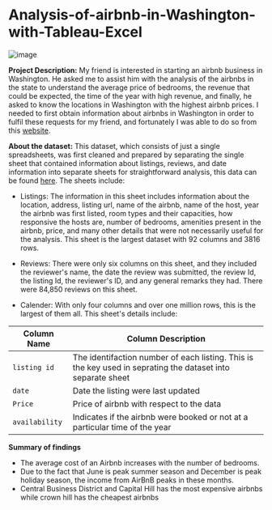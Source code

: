 # Analysis-of-airbnb-in-Washington-with-Tableau-Excel

![image](https://user-images.githubusercontent.com/91364462/218611011-fdf07731-8ba0-4bbb-89ed-434633fa7135.png)

**Project Description:** My friend is interested in starting an airbnb business in Washington. He asked me to assist him with the analysis of the airbnbs in the state to understand the average price of bedrooms, the revenue that could be expected, the time of the year with high revenue, and finally, he asked to know the locations in Washington with the highest airbnb prices. I needed to first obtain information about airbnbs in Washington in order to fulfil these requests for my friend, and fortunately I was able to do so from this [website](http://insideairbnb.com/get-the-data/). 

**About the dataset:** This dataset, which consists of just a single spreadsheets, was first cleaned and prepared by separating the single sheet that contained information about listings, reviews, and date information into separate sheets for straightforward analysis, this data can be found [here](https://www.kaggle.com/datasets/alexanderfreberg/airbnb-listings-2016-dataset). The sheets include:

- Listings: The information in this sheet includes information about the location, address, listing url, name of the airbnb, name of the host, year the airbnb was first listed, room types and their capacities, how responsive the hosts are, number of bedrooms, amenities present in the airbnb, price, and many other details that were not necessarily useful for the analysis. This sheet is the largest dataset with 92 columns and 3816 rows. 

- Reviews: There were only six columns on this sheet, and they included the reviewer's name, the date the review was submitted, the review Id, the listing Id, the reviewer's ID, and any general remarks they had. There were 84,850 reviews on this sheet.

- Calender: With only four columns and over one million rows, this is the largest of them all. This sheet's details include: 


|Column Name| Column Description |
|------------|--------------------|
|`listing id`| The identifaction number of each listing. This is the key used in seprating the dataset into separate sheet|
|`date`| Date the listing were last updated |
| `Price`| Price of airbnb with respect to the data |
| `availability` | Indicates if the airbnb were booked or not at a particular time of the year |

**Summary of findings**
- The average cost of an Airbnb increases with the number of bedrooms.
- Due to the fact that June is peak summer season and December is peak holiday season, the income from AirBnB peaks in these months.
- Central Business District and Capital Hill has the most expensive airbnbs while crown hill has the cheapest airbnbs



